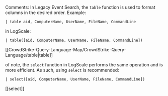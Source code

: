 Comments: In Legacy Event Search, the `table` function is used to format columns in the desired order. Example:

```
| table aid, ComputerName, UserName, FileName, CommandLine
```

in LogScale:

```
| table([aid, ComputerName, UserName, FileName, CommandLine])
```

[[CrowdStrike-Query-Language-Map/CrowdStrike-Query-Language/table|table]]

of note, the `select` function in LogScale performs the same operation and is more efficient. As such, using `select` is recommended:

```
| select([aid, ComputerName, UserName, FileName, CommandLine])
```

[[select]]


